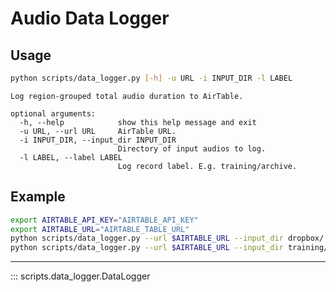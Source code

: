 # Audio Data Logger

## Usage

```sh title="example_data_logger.sh"
python scripts/data_logger.py [-h] -u URL -i INPUT_DIR -l LABEL
```

```
Log region-grouped total audio duration to AirTable.

optional arguments:
  -h, --help            show this help message and exit
  -u URL, --url URL     AirTable URL.
  -i INPUT_DIR, --input_dir INPUT_DIR
                        Directory of input audios to log.
  -l LABEL, --label LABEL
                        Log record label. E.g. training/archive.
```

## Example

```sh title="example_data_logger.sh"
export AIRTABLE_API_KEY="AIRTABLE_API_KEY"
export AIRTABLE_URL="AIRTABLE_TABLE_URL"
python scripts/data_logger.py --url $AIRTABLE_URL --input_dir dropbox/ --label archive
python scripts/data_logger.py --url $AIRTABLE_URL --input_dir training/ --label training
```

---

::: scripts.data_logger.DataLogger